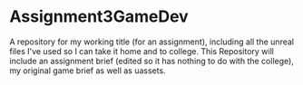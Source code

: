 # Assignment3GameDev
A repository for my working title (for an assignment), including all the unreal files I've used so I can take it home and to college.
This Repository will include an assignment brief (edited so it has nothing to do with the college), my original game brief as well as uassets.
